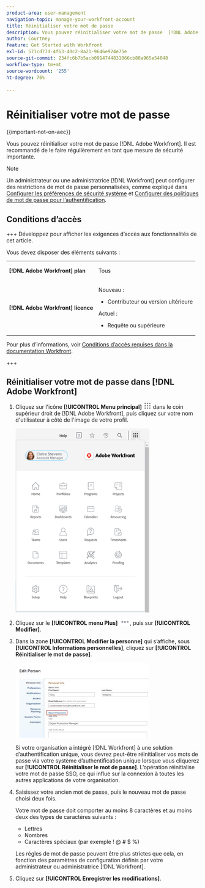 ```yaml
---
product-area: user-management
navigation-topic: manage-your-workfront-account
title: Réinitialiser votre mot de passe
description: Vous pouvez réinitialiser votre mot de passe  [!DNL Adobe Workfront] . Il est recommandé de le faire régulièrement en tant que mesure de sécurité importante.
author: Courtney
feature: Get Started with Workfront
exl-id: 571cd77d-4f63-40c2-8a21-9646e924e75e
source-git-commit: 234fc6b7b5acb0914744831066cb88a965e54048
workflow-type: tm+mt
source-wordcount: '255'
ht-degree: 76%

---
```


# Réinitialiser votre mot de passe

{{important-not-on-aec}}

Vous pouvez réinitialiser votre mot de passe [!DNL Adobe Workfront]. Il est recommandé de le faire régulièrement en tant que mesure de sécurité importante.

>[!NOTE]
>
>Un administrateur ou une administratrice [!DNL Workfront] peut configurer des restrictions de mot de passe personnalisées, comme expliqué dans [Configurer les préférences de sécurité système](../../../administration-and-setup/manage-workfront/security/configure-security-preferences.md) et [Configurer des politiques de mot de passe pour l’authentification](../../../administration-and-setup/manage-workfront/security/configure-password-policies-authentication.md).
>
><!-- [!DNL Workfront] administrator can also reset your password in an Enhanced Authentication enabled environment. For more information, see [Reset a user's password with Enhanced Authentication](../../../workfront-basics/manage-your-account-and-profile/managing-your-workfront-account/reset-user-password-eauth.md).-->

## Conditions d’accès

+++ Développez pour afficher les exigences d’accès aux fonctionnalités de cet article.

Vous devez disposer des éléments suivants :

<table style="table-layout:auto"> 
 <col> 
 </col> 
 <col> 
 </col> 
 <tbody> 
  <tr> 
   <td role="rowheader"><strong>[!DNL Adobe Workfront] plan</strong></td> 
   <td> <p>Tous</p> </td> 
  </tr> 
  <tr> 
   <td role="rowheader"><strong>[!DNL Adobe Workfront] licence</strong></td> 
   <td> 
      <p>Nouveau :</p>
         <ul>
         <li><p>Contributeur ou version ultérieure</p></li>
         </ul>
      <p>Actuel :</p>
         <ul>
         <li><p>Requête ou supérieure</p></li>
         </ul>
   </td>
  </tr> 
 </tbody> 
</table>

Pour plus d’informations, voir [Conditions d’accès requises dans la documentation Workfront](/help/quicksilver/administration-and-setup/add-users/access-levels-and-object-permissions/access-level-requirements-in-documentation.md).

+++

## Réinitialiser votre mot de passe dans [!DNL Adobe Workfront]

1. Cliquez sur l&#39;icône **[!UICONTROL Menu principal]** ![icône du menu principal](assets/main-menu-icon.png) dans le coin supérieur droit de [!DNL Adobe Workfront], puis cliquez sur votre nom d&#39;utilisateur à côté de l&#39;image de votre profil.

   ![Ouvrez le menu principal et sélectionnez votre nom d’utilisateur ou d’utilisatrice.](assets/main-menu-options-350x481.png)

1. Cliquez sur le **[!UICONTROL menu Plus]** ![icône Plus](assets/more-icon.png), puis sur **[!UICONTROL Modifier]**.

1. Dans la zone **[!UICONTROL Modifier la personne]** qui s’affiche, sous **[!UICONTROL Informations personnelles]**, cliquez sur **[!UICONTROL Réinitialiser le mot de passe]**.

   ![Modifier la personne](assets/edit-person-box-350x196.jpg)

   Si votre organisation a intégré [!DNL Workfront] à une solution d’authentification unique, vous devrez peut-être réinitialiser vos mots de passe via votre système d’authentification unique lorsque vous cliquerez sur **[!UICONTROL Réinitialiser le mot de passe]**. L’opération réinitialise votre mot de passe SSO, ce qui influe sur la connexion à toutes les autres applications de votre organisation.

1. Saisissez votre ancien mot de passe, puis le nouveau mot de passe choisi deux fois.

   Votre mot de passe doit comporter au moins 8 caractères et au moins deux <!--of each--> des types de caractères suivants :

   <!--* Uppercase letters
   * Lowercase letters-->
   * Lettres
   * Nombres
   * Caractères spéciaux (par exemple ! @ # $ %)

   Les règles de mot de passe peuvent être plus strictes que cela, en fonction des paramètres de configuration définis par votre administrateur ou administratrice [!DNL Workfront].

1. Cliquez sur **[!UICONTROL Enregistrer les modifications]**.
